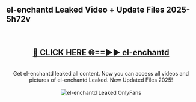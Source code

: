 <h2>el-enchantd Leaked Video + Update Files 2025- 5h72v</h2>
<br>
<div align="center">
<h2><a href="https://libra.edu.pl?el-enchantd" rel="nofollow">🔴 CLICK HERE 🌐==►► el-enchantd</a></h2>
<br>
Get el-enchantd leaked all content. Now you can access all videos and pictures of el-enchantd Leaked. New Updated Files 2025!
<br>
<br>
<a href="https://libra.edu.pl?el-enchantd" rel="nofollow" data-target="animated-image.originalLink"><img src="https://i.ibb.co.com/WyWwxjT/player-gif2.gif" alt="el-enchantd Leaked OnlyFans" style="max-width: 100%; display: inline-block;" data-target="animated-image.originalImage"></a>
</div>
<br>